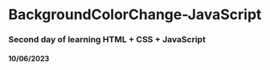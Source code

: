 # BackgroundColorChange-JavaScript
### Second day of learning HTML + CSS + JavaScript
#### 10/06/2023
